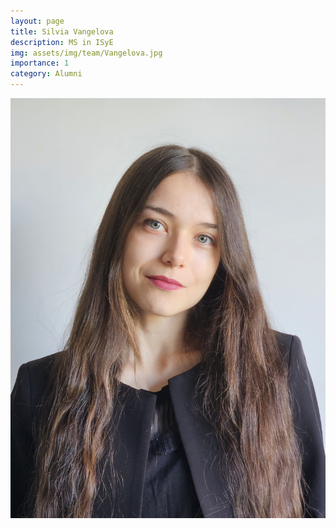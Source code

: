 ```yaml
---
layout: page
title: Silvia Vangelova
description: MS in ISyE
img: assets/img/team/Vangelova.jpg
importance: 1
category: Alumni
---
```


<div class="profile"> 
<img src="/assets/img/team/Vangelova.jpg" class="img-fluid z-depth-1 rounded"/>
</div>
